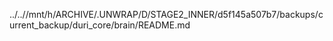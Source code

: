 ../..//mnt/h/ARCHIVE/.UNWRAP/D/STAGE2_INNER/d5f145a507b7/backups/current_backup/duri_core/brain/README.md